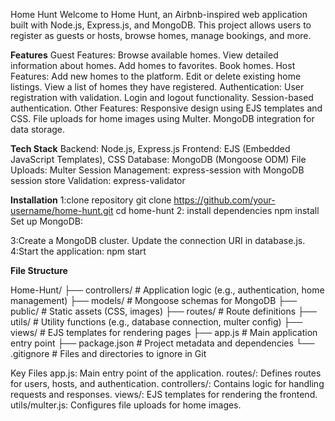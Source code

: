 Home Hunt 
Welcome to Home Hunt, an Airbnb-inspired web application built with Node.js, Express.js, and MongoDB. This project allows users to register as guests or hosts, browse homes, manage bookings, and more.

**Features**
Guest Features:
Browse available homes.
View detailed information about homes.
Add homes to favorites.
Book homes.
Host Features:
Add new homes to the platform.
Edit or delete existing home listings.
View a list of homes they have registered.
Authentication:
User registration with validation.
Login and logout functionality.
Session-based authentication.
Other Features:
Responsive design using EJS templates and CSS.
File uploads for home images using Multer.
MongoDB integration for data storage.


**Tech Stack**
Backend: Node.js, Express.js
Frontend: EJS (Embedded JavaScript Templates), CSS
Database: MongoDB (Mongoose ODM)
File Uploads: Multer
Session Management: express-session with MongoDB session store
Validation: express-validator

**Installation**
1:clone repository 
git clone https://github.com/your-username/home-hunt.git
cd home-hunt
2: install dependencies 
npm install
Set up MongoDB:

3:Create a MongoDB cluster.
Update the connection URI in database.js.
4:Start the application:
npm start

**File Structure**

Home-Hunt/
├── controllers/         # Application logic (e.g., authentication, home management)
├── models/              # Mongoose schemas for MongoDB
├── public/              # Static assets (CSS, images)
├── routes/              # Route definitions
├── utils/               # Utility functions (e.g., database connection, multer config)
├── views/               # EJS templates for rendering pages
├── app.js               # Main application entry point
├── package.json         # Project metadata and dependencies
└── .gitignore           # Files and directories to ignore in Git

Key Files
app.js: Main entry point of the application.
routes/: Defines routes for users, hosts, and authentication.
controllers/: Contains logic for handling requests and responses.
views/: EJS templates for rendering the frontend.
utils/multer.js: Configures file uploads for home images.

